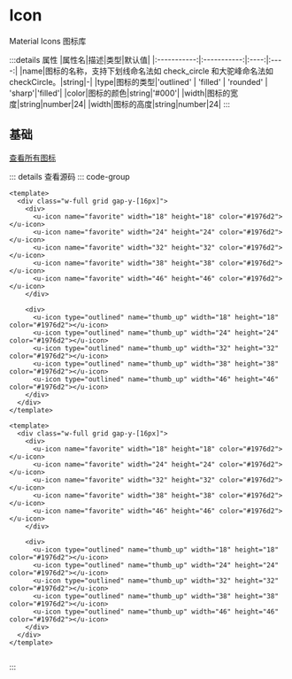 <!-- import -->
<script setup>
import Basic from '../examples/icon/01.basic.vue'
</script>
<!-- import -->

# Icon

Material Icons 图标库

:::details 属性
|属性名|描述|类型|默认值|
|:-----------:|:-----------:|:----:|:----:|
|name|图标的名称，支持下划线命名法如 check_circle 和大驼峰命名法如 checkCircle。|string|-|
|type|图标的类型|'outlined' \| 'filled' \| 'rounded' \| 'sharp'|'filled'|
|color|图标的颜色|string|'#000'|
|width|图标的宽度|string|number|24|
|width|图标的高度|string|number|24|
:::

## 基础

<a href="https://fonts.google.com/icons" target="_blank">查看所有图标</a>

<!-- component -->
<Basic></Basic>
::: details 查看源码
::: code-group
```vue [template]
<template>
  <div class="w-full grid gap-y-[16px]">
    <div>
      <u-icon name="favorite" width="18" height="18" color="#1976d2"></u-icon>
      <u-icon name="favorite" width="24" height="24" color="#1976d2"></u-icon>
      <u-icon name="favorite" width="32" height="32" color="#1976d2"></u-icon>
      <u-icon name="favorite" width="38" height="38" color="#1976d2"></u-icon>
      <u-icon name="favorite" width="46" height="46" color="#1976d2"></u-icon>
    </div>
    
    <div>
      <u-icon type="outlined" name="thumb_up" width="18" height="18" color="#1976d2"></u-icon>
      <u-icon type="outlined" name="thumb_up" width="24" height="24" color="#1976d2"></u-icon>
      <u-icon type="outlined" name="thumb_up" width="32" height="32" color="#1976d2"></u-icon>
      <u-icon type="outlined" name="thumb_up" width="38" height="38" color="#1976d2"></u-icon>
      <u-icon type="outlined" name="thumb_up" width="46" height="46" color="#1976d2"></u-icon>
    </div>
  </div>
</template>
```

```vue [all]
<template>
  <div class="w-full grid gap-y-[16px]">
    <div>
      <u-icon name="favorite" width="18" height="18" color="#1976d2"></u-icon>
      <u-icon name="favorite" width="24" height="24" color="#1976d2"></u-icon>
      <u-icon name="favorite" width="32" height="32" color="#1976d2"></u-icon>
      <u-icon name="favorite" width="38" height="38" color="#1976d2"></u-icon>
      <u-icon name="favorite" width="46" height="46" color="#1976d2"></u-icon>
    </div>
    
    <div>
      <u-icon type="outlined" name="thumb_up" width="18" height="18" color="#1976d2"></u-icon>
      <u-icon type="outlined" name="thumb_up" width="24" height="24" color="#1976d2"></u-icon>
      <u-icon type="outlined" name="thumb_up" width="32" height="32" color="#1976d2"></u-icon>
      <u-icon type="outlined" name="thumb_up" width="38" height="38" color="#1976d2"></u-icon>
      <u-icon type="outlined" name="thumb_up" width="46" height="46" color="#1976d2"></u-icon>
    </div>
  </div>
</template>


```

:::
<!-- component -->
